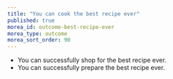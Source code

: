 ```yaml
---
title: "You can cook the best recipe ever"
published: true
morea_id: outcome-best-recipe-ever
morea_type: outcome
morea_sort_order: 90
---
```

* You can successfully shop for the best recipe ever.
* You can successfully prepare the best recipe ever.
